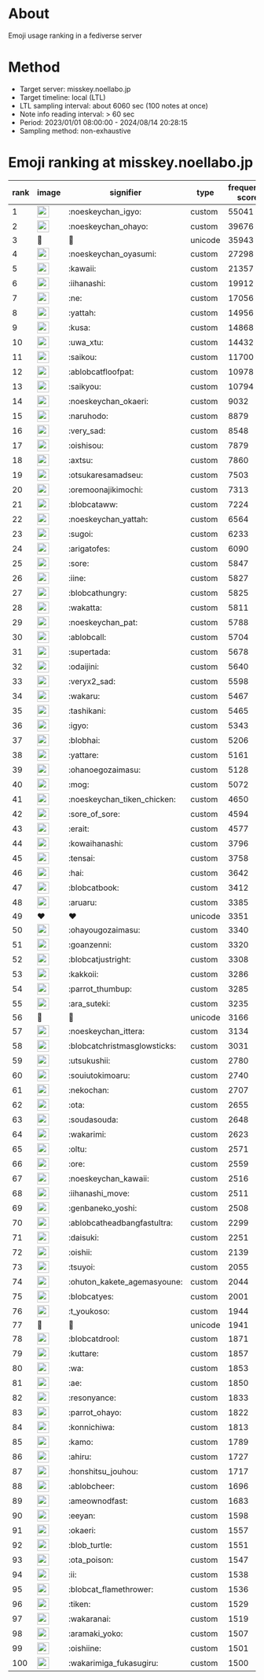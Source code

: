 # About
Emoji usage ranking in a fediverse server

# Method
- Target server: misskey.noellabo.jp
- Target timeline: local (LTL)
- LTL sampling interval: about 6060 sec (100 notes at once)
- Note info reading interval: > 60 sec
- Period: 2023/01/01 08:00:00 - 2024/08/14 20:28:15 
- Sampling method: non-exhaustive

# Emoji ranking at misskey.noellabo.jp

|rank|image|signifier|type|frequency score|
|----|----|----|----|----|
|1|<img height="24" src="https://misskey.noellabo.jp/emoji/noeskeychan_igyo.webp">|:noeskeychan_igyo:|custom|55041|
|2|<img height="24" src="https://misskey.noellabo.jp/emoji/noeskeychan_ohayo.webp">|:noeskeychan_ohayo:|custom|39676|
|3|🎉|🎉|unicode|35943|
|4|<img height="24" src="https://misskey.noellabo.jp/emoji/noeskeychan_oyasumi.webp">|:noeskeychan_oyasumi:|custom|27298|
|5|<img height="24" src="https://misskey.noellabo.jp/emoji/kawaii.webp">|:kawaii:|custom|21357|
|6|<img height="24" src="https://misskey.noellabo.jp/emoji/iihanashi.webp">|:iihanashi:|custom|19912|
|7|<img height="24" src="https://misskey.noellabo.jp/emoji/ne.webp">|:ne:|custom|17056|
|8|<img height="24" src="https://misskey.noellabo.jp/emoji/yattah.webp">|:yattah:|custom|14956|
|9|<img height="24" src="https://misskey.noellabo.jp/emoji/kusa.webp">|:kusa:|custom|14868|
|10|<img height="24" src="https://misskey.noellabo.jp/emoji/uwa_xtu.webp">|:uwa_xtu:|custom|14432|
|11|<img height="24" src="https://misskey.noellabo.jp/emoji/saikou.webp">|:saikou:|custom|11700|
|12|<img height="24" src="https://misskey.noellabo.jp/emoji/ablobcatfloofpat.webp">|:ablobcatfloofpat:|custom|10978|
|13|<img height="24" src="https://misskey.noellabo.jp/emoji/saikyou.webp">|:saikyou:|custom|10794|
|14|<img height="24" src="https://misskey.noellabo.jp/emoji/noeskeychan_okaeri.webp">|:noeskeychan_okaeri:|custom|9032|
|15|<img height="24" src="https://misskey.noellabo.jp/emoji/naruhodo.webp">|:naruhodo:|custom|8879|
|16|<img height="24" src="https://misskey.noellabo.jp/emoji/very_sad.webp">|:very_sad:|custom|8548|
|17|<img height="24" src="https://misskey.noellabo.jp/emoji/oishisou.webp">|:oishisou:|custom|7879|
|18|<img height="24" src="https://misskey.noellabo.jp/emoji/axtsu.webp">|:axtsu:|custom|7860|
|19|<img height="24" src="https://misskey.noellabo.jp/emoji/otsukaresamadseu.webp">|:otsukaresamadseu:|custom|7503|
|20|<img height="24" src="https://misskey.noellabo.jp/emoji/oremoonajikimochi.webp">|:oremoonajikimochi:|custom|7313|
|21|<img height="24" src="https://misskey.noellabo.jp/emoji/blobcataww.webp">|:blobcataww:|custom|7224|
|22|<img height="24" src="https://misskey.noellabo.jp/emoji/noeskeychan_yattah.webp">|:noeskeychan_yattah:|custom|6564|
|23|<img height="24" src="https://misskey.noellabo.jp/emoji/sugoi.webp">|:sugoi:|custom|6233|
|24|<img height="24" src="https://misskey.noellabo.jp/emoji/arigatofes.webp">|:arigatofes:|custom|6090|
|25|<img height="24" src="https://misskey.noellabo.jp/emoji/sore.webp">|:sore:|custom|5847|
|26|<img height="24" src="https://misskey.noellabo.jp/emoji/iine.webp">|:iine:|custom|5827|
|27|<img height="24" src="https://misskey.noellabo.jp/emoji/blobcathungry.webp">|:blobcathungry:|custom|5825|
|28|<img height="24" src="https://misskey.noellabo.jp/emoji/wakatta.webp">|:wakatta:|custom|5811|
|29|<img height="24" src="https://misskey.noellabo.jp/emoji/noeskeychan_pat.webp">|:noeskeychan_pat:|custom|5788|
|30|<img height="24" src="https://misskey.noellabo.jp/emoji/ablobcall.webp">|:ablobcall:|custom|5704|
|31|<img height="24" src="https://misskey.noellabo.jp/emoji/supertada.webp">|:supertada:|custom|5678|
|32|<img height="24" src="https://misskey.noellabo.jp/emoji/odaijini.webp">|:odaijini:|custom|5640|
|33|<img height="24" src="https://misskey.noellabo.jp/emoji/veryx2_sad.webp">|:veryx2_sad:|custom|5598|
|34|<img height="24" src="https://misskey.noellabo.jp/emoji/wakaru.webp">|:wakaru:|custom|5467|
|35|<img height="24" src="https://misskey.noellabo.jp/emoji/tashikani.webp">|:tashikani:|custom|5465|
|36|<img height="24" src="https://misskey.noellabo.jp/emoji/igyo.webp">|:igyo:|custom|5343|
|37|<img height="24" src="https://misskey.noellabo.jp/emoji/blobhai.webp">|:blobhai:|custom|5206|
|38|<img height="24" src="https://misskey.noellabo.jp/emoji/yattare.webp">|:yattare:|custom|5161|
|39|<img height="24" src="https://misskey.noellabo.jp/emoji/ohanoegozaimasu.webp">|:ohanoegozaimasu:|custom|5128|
|40|<img height="24" src="https://misskey.noellabo.jp/emoji/mog.webp">|:mog:|custom|5072|
|41|<img height="24" src="https://misskey.noellabo.jp/emoji/noeskeychan_tiken_chicken.webp">|:noeskeychan_tiken_chicken:|custom|4650|
|42|<img height="24" src="https://misskey.noellabo.jp/emoji/sore_of_sore.webp">|:sore_of_sore:|custom|4594|
|43|<img height="24" src="https://misskey.noellabo.jp/emoji/erait.webp">|:erait:|custom|4577|
|44|<img height="24" src="https://misskey.noellabo.jp/emoji/kowaihanashi.webp">|:kowaihanashi:|custom|3796|
|45|<img height="24" src="https://misskey.noellabo.jp/emoji/tensai.webp">|:tensai:|custom|3758|
|46|<img height="24" src="https://misskey.noellabo.jp/emoji/hai.webp">|:hai:|custom|3642|
|47|<img height="24" src="https://misskey.noellabo.jp/emoji/blobcatbook.webp">|:blobcatbook:|custom|3412|
|48|<img height="24" src="https://misskey.noellabo.jp/emoji/aruaru.webp">|:aruaru:|custom|3385|
|49|❤|❤|unicode|3351|
|50|<img height="24" src="https://misskey.noellabo.jp/emoji/ohayougozaimasu.webp">|:ohayougozaimasu:|custom|3340|
|51|<img height="24" src="https://misskey.noellabo.jp/emoji/goanzenni.webp">|:goanzenni:|custom|3320|
|52|<img height="24" src="https://misskey.noellabo.jp/emoji/blobcatjustright.webp">|:blobcatjustright:|custom|3308|
|53|<img height="24" src="https://misskey.noellabo.jp/emoji/kakkoii.webp">|:kakkoii:|custom|3286|
|54|<img height="24" src="https://misskey.noellabo.jp/emoji/parrot_thumbup.webp">|:parrot_thumbup:|custom|3285|
|55|<img height="24" src="https://misskey.noellabo.jp/emoji/ara_suteki.webp">|:ara_suteki:|custom|3235|
|56|🍗|🍗|unicode|3166|
|57|<img height="24" src="https://misskey.noellabo.jp/emoji/noeskeychan_ittera.webp">|:noeskeychan_ittera:|custom|3134|
|58|<img height="24" src="https://misskey.noellabo.jp/emoji/blobcatchristmasglowsticks.webp">|:blobcatchristmasglowsticks:|custom|3031|
|59|<img height="24" src="https://misskey.noellabo.jp/emoji/utsukushii.webp">|:utsukushii:|custom|2780|
|60|<img height="24" src="https://misskey.noellabo.jp/emoji/souiutokimoaru.webp">|:souiutokimoaru:|custom|2740|
|61|<img height="24" src="https://misskey.noellabo.jp/emoji/nekochan.webp">|:nekochan:|custom|2707|
|62|<img height="24" src="https://misskey.noellabo.jp/emoji/ota.webp">|:ota:|custom|2655|
|63|<img height="24" src="https://misskey.noellabo.jp/emoji/soudasouda.webp">|:soudasouda:|custom|2648|
|64|<img height="24" src="https://misskey.noellabo.jp/emoji/wakarimi.webp">|:wakarimi:|custom|2623|
|65|<img height="24" src="https://misskey.noellabo.jp/emoji/oltu.webp">|:oltu:|custom|2571|
|66|<img height="24" src="https://misskey.noellabo.jp/emoji/ore.webp">|:ore:|custom|2559|
|67|<img height="24" src="https://misskey.noellabo.jp/emoji/noeskeychan_kawaii.webp">|:noeskeychan_kawaii:|custom|2516|
|68|<img height="24" src="https://misskey.noellabo.jp/emoji/iihanashi_move.webp">|:iihanashi_move:|custom|2511|
|69|<img height="24" src="https://misskey.noellabo.jp/emoji/genbaneko_yoshi.webp">|:genbaneko_yoshi:|custom|2508|
|70|<img height="24" src="https://misskey.noellabo.jp/emoji/ablobcatheadbangfastultra.webp">|:ablobcatheadbangfastultra:|custom|2299|
|71|<img height="24" src="https://misskey.noellabo.jp/emoji/daisuki.webp">|:daisuki:|custom|2251|
|72|<img height="24" src="https://misskey.noellabo.jp/emoji/oishii.webp">|:oishii:|custom|2139|
|73|<img height="24" src="https://misskey.noellabo.jp/emoji/tsuyoi.webp">|:tsuyoi:|custom|2055|
|74|<img height="24" src="https://misskey.noellabo.jp/emoji/ohuton_kakete_agemasyoune.webp">|:ohuton_kakete_agemasyoune:|custom|2044|
|75|<img height="24" src="https://misskey.noellabo.jp/emoji/blobcatyes.webp">|:blobcatyes:|custom|2001|
|76|<img height="24" src="https://misskey.noellabo.jp/emoji/t_youkoso.webp">|:t_youkoso:|custom|1944|
|77|👀|👀|unicode|1941|
|78|<img height="24" src="https://misskey.noellabo.jp/emoji/blobcatdrool.webp">|:blobcatdrool:|custom|1871|
|79|<img height="24" src="https://misskey.noellabo.jp/emoji/kuttare.webp">|:kuttare:|custom|1857|
|80|<img height="24" src="https://misskey.noellabo.jp/emoji/wa.webp">|:wa:|custom|1853|
|81|<img height="24" src="https://misskey.noellabo.jp/emoji/ae.webp">|:ae:|custom|1850|
|82|<img height="24" src="https://misskey.noellabo.jp/emoji/resonyance.webp">|:resonyance:|custom|1833|
|83|<img height="24" src="https://misskey.noellabo.jp/emoji/parrot_ohayo.webp">|:parrot_ohayo:|custom|1822|
|84|<img height="24" src="https://misskey.noellabo.jp/emoji/konnichiwa.webp">|:konnichiwa:|custom|1813|
|85|<img height="24" src="https://misskey.noellabo.jp/emoji/kamo.webp">|:kamo:|custom|1789|
|86|<img height="24" src="https://misskey.noellabo.jp/emoji/ahiru.webp">|:ahiru:|custom|1727|
|87|<img height="24" src="https://misskey.noellabo.jp/emoji/honshitsu_jouhou.webp">|:honshitsu_jouhou:|custom|1717|
|88|<img height="24" src="https://misskey.noellabo.jp/emoji/ablobcheer.webp">|:ablobcheer:|custom|1696|
|89|<img height="24" src="https://misskey.noellabo.jp/emoji/ameownodfast.webp">|:ameownodfast:|custom|1683|
|90|<img height="24" src="https://misskey.noellabo.jp/emoji/eeyan.webp">|:eeyan:|custom|1598|
|91|<img height="24" src="https://misskey.noellabo.jp/emoji/okaeri.webp">|:okaeri:|custom|1557|
|92|<img height="24" src="https://misskey.noellabo.jp/emoji/blob_turtle.webp">|:blob_turtle:|custom|1551|
|93|<img height="24" src="https://misskey.noellabo.jp/emoji/ota_poison.webp">|:ota_poison:|custom|1547|
|94|<img height="24" src="https://misskey.noellabo.jp/emoji/ii.webp">|:ii:|custom|1538|
|95|<img height="24" src="https://misskey.noellabo.jp/emoji/blobcat_flamethrower.webp">|:blobcat_flamethrower:|custom|1536|
|96|<img height="24" src="https://misskey.noellabo.jp/emoji/tiken.webp">|:tiken:|custom|1529|
|97|<img height="24" src="https://misskey.noellabo.jp/emoji/wakaranai.webp">|:wakaranai:|custom|1519|
|98|<img height="24" src="https://misskey.noellabo.jp/emoji/aramaki_yoko.webp">|:aramaki_yoko:|custom|1507|
|99|<img height="24" src="https://misskey.noellabo.jp/emoji/oishiine.webp">|:oishiine:|custom|1501|
|100|<img height="24" src="https://misskey.noellabo.jp/emoji/wakarimiga_fukasugiru.webp">|:wakarimiga_fukasugiru:|custom|1500|
